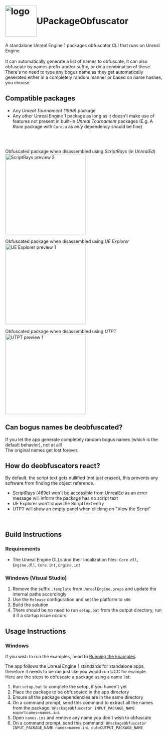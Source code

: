 <h1 style="display: flex; align-items: center; flex-wrap: wrap;">
    <img src="res/icons/icon.ico" width="100" alt="logo">
    <div>UPackageObfuscator</div>
</h1>

A standalone Unreal Engine 1 packages obfuscator CLI that runs on Unreal Engine.
<br>
<br>
It can automatically generate a list of names to obfuscate, it can also obfuscate by names prefix and/or suffix, or do a combination of these.
<br>
There's no need to type any bogus name as they get automatically generated either in a completely random manner or based on name hashes, you choose.

## Compatible packages

* Any *Unreal Tournament (1999)* package
* Any other Unreal Engine 1 package as long as it doesn't make use of features not present in built-in *Unreal Tournament* packages (E.g. A *Rune* package with `Core.u` as *only* dependency should be fine)

<br>
<br>

Obfuscated package when disassembled using *ScriptRays* (in *UnrealEd*)
<br>
<img src="examples/img/scriptrays_preview_2_512.avif" width="256" alt="ScriptRays preview 2" />

Obfuscated package when disassembled using *UE Explorer*
<br>
<img src="examples/img/ue_explorer_preview_1_512.avif" width="256" alt="UE Explorer preview 1" />

Obfuscated package when disassembled using *UTPT*
<br>
<img src="examples/img/utpt_preview_1_512.avif" width="256" alt="UTPT preview 1" />


## Can bogus names be deobfuscated?

If you let the app generate completely random bogus names (which is the default behavior), not at all!
<br>
The original names get lost forever.

## How do deobfuscators react?

By default, the script text gets nullified (not just erased), this prevents any software from finding the object reference.
* ScriptRays (469e) won't be accessible from UnrealEd as an error message will inform the package has no script text
* UE Explorer won't show the ScriptText entry
* UTPT will show an empty panel when clicking on "View the Script"

<br>

## Build Instructions

### Requirements
* The Unreal Engine DLLs and their localization files: `Core.dll`, `Engine.dll`, `Core.int`, `Engine.int`

### Windows (Visual Studio)
1. Remove the suffix `.template` from `UnrealEngine.props` and update the internal paths accordingly
1. Use the `Release` configuration and set the platform to `x86`
1. Build the solution
1. There should be no need to run `setup.bat` from the output directory, run it if a startup issue occurs

## Usage Instructions

### Windows
If you wish to run the examples, head to [Running the Examples](/examples/examples.md).

The app follows the Unreal Engine 1 standards for standalone apps, therefore it needs to be ran just like you would run UCC for example.
<br>
Here are the steps to obfuscate a package using a name list:

1. Run `setup.bat` to complete the setup, if you haven't yet
1. Place the package to be obfuscated in the app directory
1. Ensure all the package dependencies are in the same directory
1. On a command prompt, send this command to extract all the names from the package:
`UPackageObfuscator INPUT_PACKAGE_NAME exportnames=names.ini`
1. Open `names.ini` and remove any name you don't wish to obfuscate
1. On a command prompt, send this command:
`UPackageObfuscator INPUT_PACKAGE_NAME names=names.ini out=OUTPUT_PACKAGE_NAME`